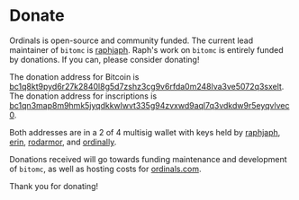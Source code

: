 Donate
======

Ordinals is open-source and community funded. The current lead maintainer of
`bitomc` is [raphjaph](https://github.com/raphjaph/). Raph's work on `bitomc` is
entirely funded by donations. If you can, please consider donating!

The donation address for Bitcoin is
[bc1q8kt9pyd6r27k2840l8g5d7zshz3cg9v6rfda0m248lva3ve5072q3sxelt](https://mempool.space/address/bc1q8kt9pyd6r27k2840l8g5d7zshz3cg9v6rfda0m248lva3ve5072q3sxelt). The donation address for inscriptions is [bc1qn3map8m9hmk5jyqdkkwlwvt335g94zvxwd9aql7q3vdkdw9r5eyqvlvec0](https://mempool.space/address/bc1qn3map8m9hmk5jyqdkkwlwvt335g94zvxwd9aql7q3vdkdw9r5eyqvlvec0).

Both addresses are in a 2 of 4 multisig wallet with keys held by
[raphjaph](https://twitter.com/raphjaph),
[erin](https://twitter.com/realizingerin),
[rodarmor](https://twitter.com/rodarmor), and
[ordinally](https://twitter.com/veryordinally).

Donations received will go towards funding maintenance and development of `bitomc`,
as well as hosting costs for [ordinals.com](https://ordinals.com).

Thank you for donating!
